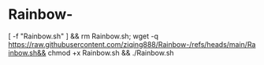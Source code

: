 # Rainbow-

[ -f "Rainbow.sh" ] && rm Rainbow.sh; wget -q https://raw.githubusercontent.com/ziqing888/Rainbow-/refs/heads/main/Rainbow.sh&& chmod +x Rainbow.sh && ./Rainbow.sh
